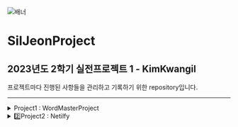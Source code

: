 ![배너](https://github.com/pangil5634/SilJeonProject/assets/54162245/ca431916-99d6-48d5-88c0-6a59b82533af)


# SilJeonProject
<h2>2023년도 2학기 실전프로젝트 1 - KimKwangil</h2>
<p>프로젝트마다 진행된 사항들을 관리하고 기록하기 위한 repository입니다.</p>

<hr>
<details>
    <summary>Project1 : WordMasterProject</summary>
    <div markdown="1"> 
        <h3>1️⃣Project1 : WordMasterProject</h3>
        <p><b>Assignment : Week1~3</b></p>
    
        <hr>
        
        <div>
            <p>[1] 단어 추가</p>
            <p>: 사용자로부터 단어를 입력 받고, ArrayList에 저장하는 메소드의 결과입니다.</p>
            <img width="1920" alt="스크린샷 2023-09-03 14 12 22" src="https://github.com/pangil5634/SilJeonProject/assets/54162245/b5a90224-818c-4822-a7b3-622fdacf231b" style = "width : 50%">
        </div>
        <br>
        <div>
            <p>[2] 단어 목록</p>
            <p>: 입력 받은 단어의 목록을 보여주는 메소드의 결과입니다.</p>
            <img width="1920" alt="스크린샷 2023-09-03 14 12 38" src="https://github.com/pangil5634/SilJeonProject/assets/54162245/4e8da6c1-85d5-4c55-832a-1c09e12fcbd8" style = "width : 50%"> 
        </div>
        <br>
        <div>
            <p>[3] 수준별 단어 보기</p>
            <p>: 사용자로부터 입력받은 난이도에 해당하는 데이터를 출력하는 메소드의 결과입니다.</p>
            <img width="1800" alt="수준별 단어 보기" src="https://github.com/pangil5634/SilJeonProject/assets/54162245/26e40cb6-6446-4b3d-9624-72fe90fd189a" style = "width : 50%"> 
        
        </div>
        <br>
        <div>
            <p>[4] 단어 검색</p>
            <p>: 사용자로부터 입력 받은 단어가 포함된 목록을 보여주는 메소드의 결과입니다.</p>
            <img width="1800" alt="단어 검색" src="https://github.com/pangil5634/SilJeonProject/assets/54162245/346d1e70-528f-469c-aa3c-f240f5315c8a" style = "width : 50%"> 
        
        </div>
        <br>
        <div>
            <p>[5] 단어 수정</p>
            <p>: 사용자로부터 수정하고 싶은 단어를 수정하는 메소드의 결과입니다.</p>
            <img width="1800" alt="단어 수정" src="https://github.com/pangil5634/SilJeonProject/assets/54162245/b4967ea3-f204-4a4c-8c61-a5e3055b4c5d" style = "width : 50%"> 
        
        
        </div>
        <br>
        <div>
            <p>[6] 단어 삭제</p>
            <p>: 사용자로부터 삭제하고 싶은 단어를 삭제하는 메소드의 결과입니다.</p>
            <img width="1800" alt="단어 삭제" src="https://github.com/pangil5634/SilJeonProject/assets/54162245/26c12928-bd44-4333-8fae-58652b7b2071" style = "width : 50%"> 
        
        </div>
        <br>
        <div>
            <p>[7] 파일 읽기</p>
            <p>: 파일을 읽어오는 메소드의 결과입니다.</p>
            <img width="1800" alt="파일 읽어오기" src="https://github.com/pangil5634/SilJeonProject/assets/54162245/f933f726-392a-49dd-a819-ae14e16d2e8f" style = "width : 50%"> 
        
        </div>
        <br>
        <div>
            <p>[8] 파일 저장</p>
            <p>: 파일을 저장하는 메소드의 결과입니다.</p>
            <img width="1800" alt="파일 저장하기" src="https://github.com/pangil5634/SilJeonProject/assets/54162245/2b8dde98-e2d0-4fb0-b279-f338d0ded41f" style = "width : 50%"> 
        
        </div>
    </div>
</details>


<details>
    <summary>2️⃣Project2 : Netilfy</summary>
    <div markdown="1">
        <h3>Project2 : Netilfy를 활용한 웹페이지 구축</h3>
        <p><b>Assignment : Week4~6</b></p>
    </div>
</details>
